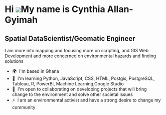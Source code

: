 Hi ![](https://user-images.githubusercontent.com/18350557/176309783-0785949b-9127-417c-8b55-ab5a4333674e.gif)My name is Cynthia Allan-Gyimah
============================================================================================================================================

Spatial DataScientist/Geomatic Engineer
---------------------------------------

I am more into mapping and focusing more on scripting, and GIS Web Development and more concerned on environmental hazards and finding solutions

*   🌍  I'm based in Ghana
*   🧠  I'm learning Python, JavaScript, CSS, HTML, Postgis, PostgreSQL, Tableau, R, PowerBI, Machine Learning,Google Studio
*   🤝  I'm open to collaborating on developing projects that will bring change to the environment and solve other societal issues
*   ⚡  l am an environmental activist and have a strong desire to change my community<a href="https://www.github.com/gimah" target="_blank" rel="no-referrer">
                  


            
